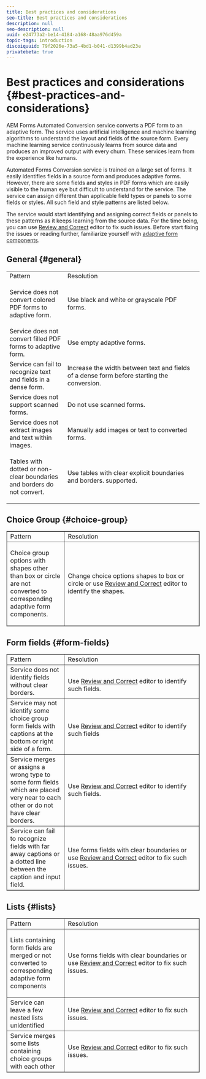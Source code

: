 ```yaml
---
title: Best practices and considerations 
seo-title: Best practices and considerations 
description: null
seo-description: null
uuid: e24773a2-be14-4184-a168-48aa976d459a
topic-tags: introduction
discoiquuid: 79f2026e-73a5-4bd1-b041-d1399b4ad23e
privatebeta: true
---
```


# Best practices and considerations {#best-practices-and-considerations}

AEM Forms Automated Conversion service converts a PDF form to an adaptive form. The service uses artificial intelligence and machine learning algorithms to understand the layout and fields of the source form. Every machine learning service continuously learns from source data and produces an improved output with every churn. These services learn from the experience like humans.

Automated Forms Conversion service is trained on a large set of forms. It easily identifies fields in a source form and produces adaptive forms. However, there are some fields and styles in PDF forms which are easily visible to the human eye but difficult to understand for the service. The service can assign different than applicable field types or panels to some fields or styles. All such field and style patterns are listed below.

The service would start identifying and assigning correct fields or panels to these patterns as it keeps learning from the source data. For the time being, you can use [Review and Correct](review-correct-ui-edited.md) editor to fix such issues. Before start fixing the issues or reading further, familiarize yourself with [adaptive form components](https://helpx.adobe.com/experience-manager/6-5/forms/using/introduction-forms-authoring.html).

## General {#general}

<!--
Comment Type: draft

<ul>
<li>Service does not convert filled PDF forms to adaptive form. Use empty adaptive forms.Service does not convert colored PDF forms to adaptive form. Use black and white or grayscale adaptive forms. <br /> </li>
<li>Service does not convert filled PDF forms to adaptive form. Use empty adaptive forms.</li>
<li>Service does not support scanned forms. Do not use scanned forms. </li>
<li>Service can fail to recognize text and fields in a dense form. Increase the width between text and fields of a dense form before starting the conversion.</li>
<li>Service does not extract images. Manually add images to converted forms.</li>
<li>Service does not extract text present within an image. Manually add text to the adaptive form.</li>
</ul>
-->

<table width="100%"> 
 <tbody>
  <tr>
   <td width="30%">Pattern</td> 
   <td width="70%">Resolution</td> 
  </tr>
  <tr>
   <td><p>Service does not convert colored PDF forms to adaptive form.</p> <p> </p> </td> 
   <td style="text-align: left;"><p>Use black and white or grayscale PDF forms. </p> </td> 
  </tr>
  <tr>
   <td>Service does not convert filled PDF forms to adaptive form.</td> 
   <td style="text-align: left;">Use empty adaptive forms.</td> 
  </tr>
  <tr>
   <td>Service can fail to recognize text and fields in a dense form.</td> 
   <td style="text-align: left;">Increase the width between text and fields of a dense form before starting the conversion.</td> 
  </tr>
  <tr>
   <td>Service does not support scanned forms.</td> 
   <td>Do not use scanned forms.<br /> </td> 
  </tr>
  <tr>
   <td>Service does not extract images and text within images. </td> 
   <td>Manually add images or text to converted forms.</td> 
  </tr>
  <tr>
   <td><p>Tables with dotted or non-clear boundaries and borders do not convert.</p> <p> </p> </td> 
   <td>Use tables with clear explicit boundaries and borders. supported.</td> 
  </tr>
 </tbody>
</table>

## Choice Group  {#choice-group}

<table border="1" cellpadding="1" cellspacing="0" width="100%"> 
 <tbody>
  <tr>
   <td width="30%">Pattern</td> 
   <td width="70%">Resolution</td> 
  </tr>
  <tr>
   <td><p>Choice group options with shapes other than box or circle are not converted to corresponding adaptive form components. </p> <p> </p> </td> 
   <td>Change choice options shapes to box or circle or use <a href="review-correct-ui-edited.md">Review and Correct</a> editor to identify the shapes.</td> 
  </tr>
 </tbody>
</table>

## Form fields {#form-fields}

<table border="1" cellpadding="1" cellspacing="0" width="100%"> 
 <tbody>
  <tr>
   <td width="30%">Pattern</td> 
   <td width="70%">Resolution</td> 
  </tr>
  <tr>
   <td width="25%">Service does not identify fields without clear borders.</td> 
   <td width="50%"><br /> Use <a href="review-correct-ui-edited.md">Review and Correct</a> editor to identify such fields.</td> 
  </tr>
  <tr>
   <td>Service may not identify some choice group form fields with captions at the bottom or right side of a form.</td> 
   <td><br /> Use <a href="review-correct-ui-edited.md">Review and Correct</a> editor to identify such fields</td> 
  </tr>
  <tr>
   <td>Service merges or assigns a wrong type to some form fields which are placed very near to each other or do not have clear borders.</td> 
   <td>Use <a href="review-correct-ui-edited.md">Review and Correct</a> editor to identify such fields.</td> 
  </tr>
  <tr>
   <td>Service can fail to recognize fields with far away captions or a dotted line between the caption and input field.</td> 
   <td>Use forms fields with clear boundaries or use <a href="review-correct-ui-edited.md">Review and Correct</a> editor to fix such issues.</td> 
  </tr>
 </tbody>
</table>

## Lists {#lists}

<table border="1" cellpadding="1" cellspacing="0" width="100%"> 
 <tbody>
  <tr>
   <td width="30%">Pattern</td> 
   <td width="70%">Resolution</td> 
  </tr>
  <tr>
   <td><p>Lists containing form fields are merged or not converted to corresponding adaptive form components</p> <p> </p> </td> 
   <td>Use forms fields with clear boundaries or use <a href="review-correct-ui-edited.md">Review and Correct</a> editor to fix such issues.</td> 
  </tr>
  <tr>
   <td>Service can leave a few nested lists unidentified</td> 
   <td>Use <a href="review-correct-ui-edited.md">Review and Correct</a> editor to fix such issues.</td> 
  </tr>
  <tr>
   <td>Service merges some lists containing choice groups with each other</td> 
   <td>Use <a href="review-correct-ui-edited.md">Review and Correct</a> editor to fix such issues.</td> 
  </tr>
 </tbody>
</table>

<!--
Comment Type: draft

<h3>Choice groups</h3>
-->

<!--
Comment Type: draft

<ul>
<li>Lists with form fields, nested lists, and nested choice groups are not supported.</li>
<li>Form fields with captions at bottom or right are not supported.</li>
<li>Form fields without borders are not supported.</li>
<li>Hidden form fields are not supported.</li>
<li>Button in PDF forms are not converted to adaptive form buttons.<br /> </li>
<li>Tables with clear explicit boundaries and borders are supported.</li>
<li>Fields with far away captions are not supported.<br /> </li>
<li>Choice groups with only box or circle shaped selectors are supported. </li>
</ul>
-->

